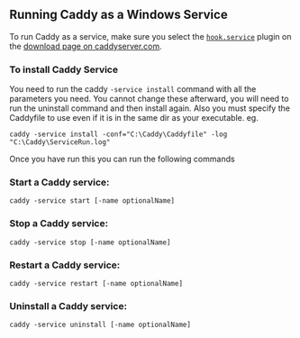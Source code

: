 ## Running Caddy as a Windows Service


To run Caddy as a service, make sure you select the [`hook.service`](https://caddyserver.com/docs/hook.service) plugin on the [download page on caddyserver.com](https://caddyserver.com/download).

### To install Caddy Service


You need to run the caddy `-service install` command with all the parameters you need.  You cannot change these afterward, you will need to run the uninstall command and then install again.
Also you must specify the Caddyfile to use even if it is in the same dir as your executable.
eg.
```
caddy -service install -conf="C:\Caddy\Caddyfile" -log "C:\Caddy\ServiceRun.log" 
```

Once you have run this you can run the following commands



### Start a Caddy service:

```
caddy -service start [-name optionalName]
```

### Stop a Caddy service:

```
caddy -service stop [-name optionalName]
```

### Restart a Caddy service:

```
caddy -service restart [-name optionalName] 
```

### Uninstall a Caddy service:

```
caddy -service uninstall [-name optionalName]
```